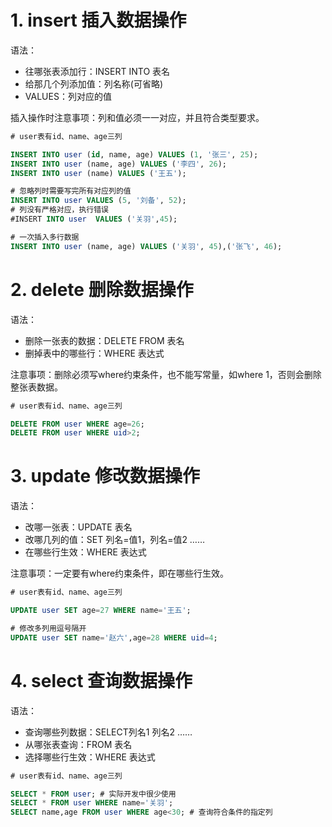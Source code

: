 # 1. insert 插入数据操作

语法：

- 往哪张表添加行：INSERT INTO 表名
- 给那几个列添加值：列名称(可省略)
- VALUES：列对应的值

插入操作时注意事项：列和值必须一一对应，并且符合类型要求。

```sql
# user表有id、name、age三列

INSERT INTO user (id, name, age) VALUES (1, '张三', 25);
INSERT INTO user (name, age) VALUES ('李四', 26);
INSERT INTO user (name) VALUES ('王五');

# 忽略列时需要写完所有对应列的值
INSERT INTO user VALUES (5, '刘备', 52);
# 列没有严格对应，执行错误
#INSERT INTO user  VALUES ('关羽',45);

# 一次插入多行数据
INSERT INTO user (name, age) VALUES ('关羽', 45),('张飞', 46);
```

# 2. delete 删除数据操作

语法：

- 删除一张表的数据：DELETE FROM 表名
- 删掉表中的哪些行：WHERE 表达式

注意事项：删除必须写where约束条件，也不能写常量，如where 1，否则会删除整张表数据。

```sql
# user表有id、name、age三列

DELETE FROM user WHERE age=26;
DELETE FROM user WHERE uid>2;
```

# 3. update 修改数据操作

语法：

- 改哪一张表：UPDATE 表名
- 改哪几列的值：SET 列名=值1，列名=值2 ……
- 在哪些行生效：WHERE 表达式

注意事项：一定要有where约束条件，即在哪些行生效。

```sql
# user表有id、name、age三列

UPDATE user SET age=27 WHERE name='王五';

# 修改多列用逗号隔开
UPDATE user SET name='赵六',age=28 WHERE uid=4;
```

# 4. select 查询数据操作

语法：

- 查询哪些列数据：SELECT列名1 列名2 ……
- 从哪张表查询：FROM 表名
- 选择哪些行生效：WHERE 表达式

```sql
# user表有id、name、age三列

SELECT * FROM user; # 实际开发中很少使用
SELECT * FROM user WHERE name='关羽';
SELECT name,age FROM user WHERE age<30; # 查询符合条件的指定列
```

